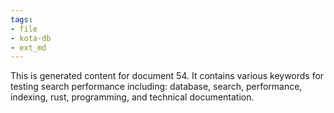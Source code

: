 ```yaml
---
tags:
- file
- kota-db
- ext_md
---
```

This is generated content for document 54. It contains various keywords for testing search performance including: database, search, performance, indexing, rust, programming, and technical documentation.